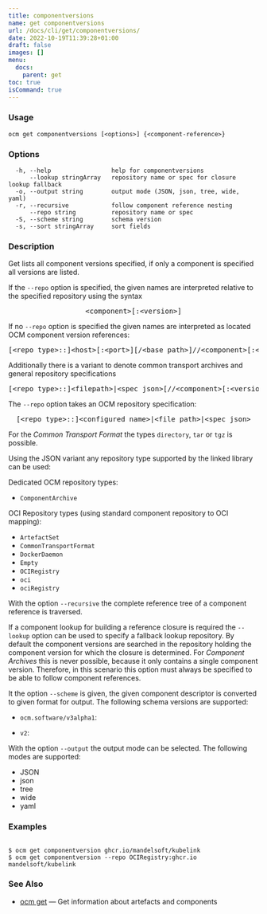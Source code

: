 ```yaml
---
title: componentversions
name: get componentversions
url: /docs/cli/get/componentversions/
date: 2022-10-19T11:39:28+01:00
draft: false
images: []
menu:
  docs:
    parent: get
toc: true
isCommand: true
---
```

### Usage

```
ocm get componentversions [<options>] {<component-reference>}
```

### Options

```
  -h, --help                 help for componentversions
      --lookup stringArray   repository name or spec for closure lookup fallback
  -o, --output string        output mode (JSON, json, tree, wide, yaml)
  -r, --recursive            follow component reference nesting
      --repo string          repository name or spec
  -S, --scheme string        schema version
  -s, --sort stringArray     sort fields
```

### Description


Get lists all component versions specified, if only a component is specified
all versions are listed.

If the <code>--repo</code> option is specified, the given names are interpreted
relative to the specified repository using the syntax

<center>
    <pre>&lt;component>[:&lt;version>]</pre>
</center>

If no <code>--repo</code> option is specified the given names are interpreted 
as located OCM component version references:

<center>
    <pre>[&lt;repo type>::]&lt;host>[:&lt;port>][/&lt;base path>]//&lt;component>[:&lt;version>]</pre>
</center>

Additionally there is a variant to denote common transport archives
and general repository specifications

<center>
    <pre>[&lt;repo type>::]&lt;filepath>|&lt;spec json>[//&lt;component>[:&lt;version>]]</pre>
</center>

The <code>--repo</code> option takes an OCM repository specification:

<center>
    <pre>[&lt;repo type>::]&lt;configured name>|&lt;file path>|&lt;spec json></pre>
</center>

For the *Common Transport Format* the types <code>directory</code>,
<code>tar</code> or <code>tgz</code> is possible.

Using the JSON variant any repository type supported by the 
linked library can be used:

Dedicated OCM repository types:
- `ComponentArchive`

OCI Repository types (using standard component repository to OCI mapping):
- `ArtefactSet`
- `CommonTransportFormat`
- `DockerDaemon`
- `Empty`
- `OCIRegistry`
- `oci`
- `ociRegistry`

With the option <code>--recursive</code> the complete reference tree of a component reference is traversed.

If a component lookup for building a reference closure is required
the <code>--lookup</code>  option can be used to specify a fallback
lookup repository. 
By default the component versions are searched in the repository
holding the component version for which the closure is determined.
For *Component Archives* this is never possible, because it only
contains a single component version. Therefore, in this scenario
this option must always be specified to be able to follow component
references.

It the option <code>--scheme</code> is given, the given component descriptor is converted to given format for output.
The following schema versions are supported:

  - <code>ocm.software/v3alpha1</code>: 

  - <code>v2</code>: 


With the option <code>--output</code> the output mode can be selected.
The following modes are supported:
 - JSON
 - json
 - tree
 - wide
 - yaml


### Examples

```

$ ocm get componentversion ghcr.io/mandelsoft/kubelink
$ ocm get componentversion --repo OCIRegistry:ghcr.io mandelsoft/kubelink

```

### See Also

* [ocm get](/docs/cli/get)	 &mdash; Get information about artefacts and components

